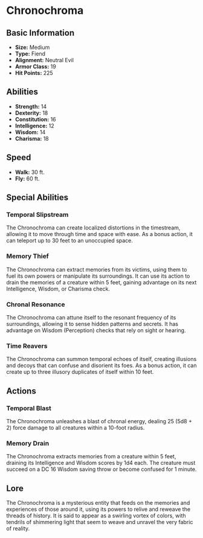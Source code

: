 # Chronochroma

## Basic Information
- **Size:** Medium
- **Type:** Fiend
- **Alignment:** Neutral Evil
- **Armor Class:** 19
- **Hit Points:** 225

## Abilities
- **Strength:** 14
- **Dexterity:** 18
- **Constitution:** 16
- **Intelligence:** 12
- **Wisdom:** 14
- **Charisma:** 18

## Speed
- **Walk:** 30 ft.
- **Fly:** 60 ft.

## Special Abilities
### Temporal Slipstream
The Chronochroma can create localized distortions in the timestream, allowing it to move through time and space with ease. As a bonus action, it can teleport up to 30 feet to an unoccupied space.

### Memory Thief
The Chronochroma can extract memories from its victims, using them to fuel its own powers or manipulate its surroundings. It can use its action to drain the memories of a creature within 5 feet, gaining advantage on its next Intelligence, Wisdom, or Charisma check.

### Chronal Resonance
The Chronochroma can attune itself to the resonant frequency of its surroundings, allowing it to sense hidden patterns and secrets. It has advantage on Wisdom (Perception) checks that rely on sight or hearing.

### Time Reavers
The Chronochroma can summon temporal echoes of itself, creating illusions and decoys that can confuse and disorient its foes. As a bonus action, it can create up to three illusory duplicates of itself within 10 feet.

## Actions
### Temporal Blast
The Chronochroma unleashes a blast of chronal energy, dealing 25 (5d8 + 2) force damage to all creatures within a 10-foot radius.

### Memory Drain
The Chronochroma extracts memories from a creature within 5 feet, draining its Intelligence and Wisdom scores by 1d4 each. The creature must succeed on a DC 16 Wisdom saving throw or become confused for 1 minute.

## Lore
The Chronochroma is a mysterious entity that feeds on the memories and experiences of those around it, using its powers to relive and reweave the threads of history. It is said to appear as a swirling vortex of colors, with tendrils of shimmering light that seem to weave and unravel the very fabric of reality.
